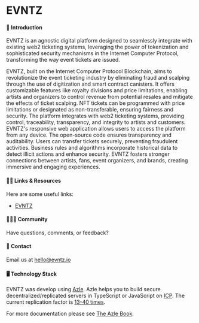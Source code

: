 # EVNTZ

#### 🚀 Introduction

EVNTZ is an agnostic digital platform designed to seamlessly integrate with existing web2 ticketing systems, leveraging the power of tokenization and sophisticated security mechanisms in the Internet Computer Protocol, transforming the way event tickets are issued.

EVNTZ, built on the Internet Computer Protocol Blockchain, aims to revolutionize the event ticketing industry by eliminating fraud and scalping through the use of digitization and smart contract canisters. It offers customizable features like royalty divisions and price limitations, enabling artists and organizers to control revenue from potential resales and mitigate the effects of ticket scalping. NFT tickets can be programmed with price limitations or designated as non-transferable, ensuring fairness and security. The platform integrates with web2 ticketing systems, providing control, traceability, transparency, and integrity to artists and customers. EVNTZ's responsive web application allows users to access the platform from any device. The open-source code ensures transparency and auditability. Users can transfer tickets securely, preventing fraudulent activities. Business rules and algorithms incorporate historical data to detect illicit actions and enhance security. EVNTZ fosters stronger connections between artists, fans, event organizers, and brands, creating immersive and engaging experiences.

#### 💁‍♂️️ Links & Resources
Here are some useful links:
-   [EVNTZ](https://www.evntz.io/)

#### 🧑‍🤝‍🧑 Community
Have questions, comments, or feedback?

#### 💬 Contact
Email us at hello@evntz.io

#### 🖥️ Technology Stack
EVNTZ was develop using [Azle](https://github.com/demergent-labs/azle).
Azle helps you to build secure decentralized/replicated servers in TypeScript or JavaScript on [ICP](https://internetcomputer.org/). The current replication factor is [13-40 times](https://dashboard.internetcomputer.org/subnets).

For more documentation please see [The Azle Book](https://demergent-labs.github.io/azle/).